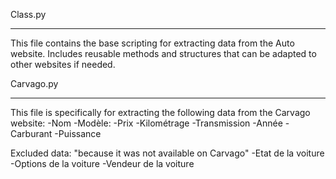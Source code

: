 Class.py
________
This file contains the base scripting for extracting data from the Auto website.
Includes reusable methods and structures that can be adapted to other websites if needed.




Carvago.py
__________
This file is specifically for extracting the following data from the Carvago website:
  -Nom
  -Modèle:
  -Prix
-Kilométrage
-Transmission
-Année
-Carburant
-Puissance


Excluded data: "because it was not available on Carvago"
-Etat de la voiture
-Options de la voiture
-Vendeur de la voiture
